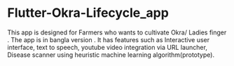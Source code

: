 # Flutter-Okra-Lifecycle_app
This app is designed for Farmers who wants to cultivate Okra/ Ladies finger . The app is in bangla version . It has features such as Interactive user interface, text to speech, youtube video integration via URL launcher, Disease scanner using heuristic machine learning algorithm(prototype).
